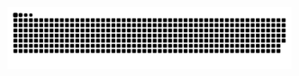 
<picture>
  <source media="(prefers-color-scheme: dark)" srcset="https://raw.githubusercontent.com/happysxpp/happysxpp/output/github-contribution-grid-snake-dark.svg">
  <source media="(prefers-color-scheme: light)" srcset="https://raw.githubusercontent.com/happysxpp/happysxpp/output/github-contribution-grid-snake.svg">
  <img alt="github contribution grid snake animation" src="https://raw.githubusercontent.com/happysxpp/happysxpp/output/github-contribution-grid-snake.svg">
</picture>

